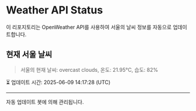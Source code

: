 
# Weather API Status

이 리포지토리는 OpenWeather API를 사용하여 서울의 날씨 정보를 자동으로 업데이트합니다.

## 현재 서울 날씨
> 서울의 현재 날씨: overcast clouds, 온도: 21.95°C, 습도: 82%

⏳ 업데이트 시간: 2025-06-09 14:17:28 (UTC)

---
자동 업데이트 봇에 의해 관리됩니다.
